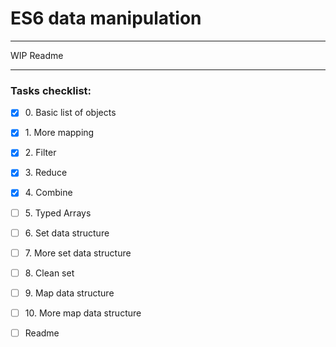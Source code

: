 # ES6 data manipulation

---

[//]: # ("TODO")
WIP Readme

---

### Tasks checklist:
[//]: # ("​" comes before every number because otherwise, the
numbers will be formatted like "i, ii, iii, iv, etc." instead
of "1, 2, 3, 4, etc.". "​" is a zero-width space)
- [X] ​0. Basic list of objects
- [X] ​1. More mapping
- [X] ​2. Filter
- [X] ​3. Reduce
- [X] ​4. Combine
- [ ] ​5. Typed Arrays
- [ ] ​6. Set data structure
- [ ] ​7. More set data structure
- [ ] ​8. Clean set
- [ ] ​9. Map data structure
- [ ] ​10. More map data structure

- [ ] Readme